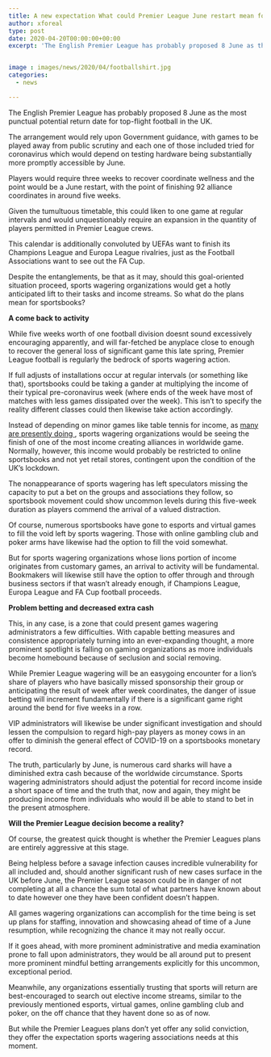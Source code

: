 ```yaml
---
title: A new expectation What could Premier League June restart mean for sports wagering
author: xforeal 
type: post
date: 2020-04-20T00:00:00+00:00
excerpt: 'The English Premier League has probably proposed 8 June as the most punctual potential return date for top-flight football in the UK '


image : images/news/2020/04/footballshirt.jpg
categories:
  - news

---
```

The English Premier League has probably proposed 8 June as the most punctual potential return date for top-flight football in the UK. 

The arrangement would rely upon Government guidance, with games to be played away from public scrutiny and each one of those included tried for coronavirus which would depend on testing hardware being substantially more promptly accessible by June. 

Players would require three weeks to recover coordinate wellness and the point would be a June restart, with the point of finishing 92 alliance coordinates in around five weeks. 

Given the tumultuous timetable, this could liken to one game at regular intervals and would unquestionably require an expansion in the quantity of players permitted in Premier League crews. 

This calendar is additionally convoluted by UEFAs want to finish its Champions League and Europa League rivalries, just as the Football Associations want to see out the FA Cup. 

Despite the entanglements, be that as it may, should this goal-oriented situation proceed, sports wagering organizations would get a hotly anticipated lift to their tasks and income streams. So what do the plans mean for sportsbooks? 

**A come back to activity** 

While five weeks worth of one football division doesnt sound excessively encouraging apparently, and will far-fetched be anyplace close to enough to recover the general loss of significant game this late spring, Premier League football is regularly the bedrock of sports wagering action. 

If full adjusts of installations occur at regular intervals (or something like that), sportsbooks could be taking a gander at multiplying the income of their typical pre-coronavirus week (where ends of the week have most of matches with less games dissipated over the week). This isn&#8217;t to specify the reality different classes could then likewise take action accordingly. 

Instead of depending on minor games like table tennis for income, as <a href="https://gamingamerica.com/news/412/table-tennis-wagering-leads-sportsbook-activity-in-pennsylvania-and-indiana" rel="noopener noreferrer" target="_blank">many are presently doing </a>, sports wagering organizations would be seeing the finish of one of the most income creating alliances in worldwide game. Normally, however, this income would probably be restricted to online sportsbooks and not yet retail stores, contingent upon the condition of the UK&#8217;s lockdown. 

The nonappearance of sports wagering has left speculators missing the capacity to put a bet on the groups and associations they follow, so sportsbook movement could show uncommon levels during this five-week duration as players commend the arrival of a valued distraction. 

Of course, numerous sportsbooks have gone to esports and virtual games to fill the void left by sports wagering. Those with online gambling club and poker arms have likewise had the option to fill the void somewhat. 

But for sports wagering organizations whose lions portion of income originates from customary games, an arrival to activity will be fundamental. Bookmakers will likewise still have the option to offer through and through business sectors if that wasn&#8217;t already enough, if Champions League, Europa League and FA Cup football proceeds. 

**Problem betting and decreased extra cash** 

This, in any case, is a zone that could present games wagering administrators a few difficulties. With capable betting measures and consistence appropriately turning into an ever-expanding thought, a more prominent spotlight is falling on gaming organizations as more individuals become homebound because of seclusion and social removing. 

While Premier League wagering will be an easygoing encounter for a lion&#8217;s share of players who have basically missed sponsorship their group or anticipating the result of week after week coordinates, the danger of issue betting will increment fundamentally if there is a significant game right around the bend for five weeks in a row. 

VIP administrators will likewise be under significant investigation and should lessen the compulsion to regard high-pay players as money cows in an offer to diminish the general effect of COVID-19 on a sportsbooks monetary record. 

The truth, particularly by June, is numerous card sharks will have a diminished extra cash because of the worldwide circumstance. Sports wagering administrators should adjust the potential for record income inside a short space of time and the truth that, now and again, they might be producing income from individuals who would ill be able to stand to bet in the present atmosphere. 

**Will the Premier League decision become a reality?** 

Of course, the greatest quick thought is whether the Premier Leagues plans are entirely aggressive at this stage. 

Being helpless before a savage infection causes incredible vulnerability for all included and, should another significant rush of new cases surface in the UK before June, the Premier League season could be in danger of not completing at all a chance the sum total of what partners have known about to date however one they have been confident doesn&#8217;t happen. 

All games wagering organizations can accomplish for the time being is set up plans for staffing, innovation and showcasing ahead of time of a June resumption, while recognizing the chance it may not really occur. 

If it goes ahead, with more prominent administrative and media examination prone to fall upon administrators, they would be all around put to present more prominent mindful betting arrangements explicitly for this uncommon, exceptional period. 

Meanwhile, any organizations essentially trusting that sports will return are best-encouraged to search out elective income streams, similar to the previously mentioned esports, virtual games, online gambling club and poker, on the off chance that they havent done so as of now. 

But while the Premier Leagues plans don&#8217;t yet offer any solid conviction, they offer the expectation sports wagering associations needs at this moment.